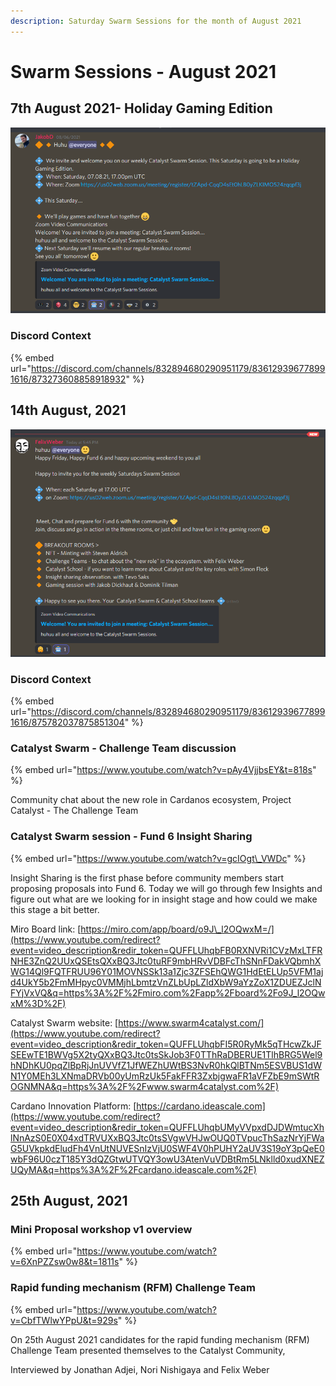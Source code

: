 ```yaml
---
description: Saturday Swarm Sessions for the month of August 2021
---
```


# Swarm Sessions - August 2021

## 7th August 2021- Holiday Gaming Edition

![This Saturday is going to be a Holiday Gaming Edition.](../.gitbook/assets/2021-08-11-1-.png)

### Discord Context

{% embed url="https://discord.com/channels/832894680290951179/836129396778991616/873273608858918932" %}

## 14th August, 2021

![](../.gitbook/assets/2021-08-13-15-.png)

### Discord Context

{% embed url="https://discord.com/channels/832894680290951179/836129396778991616/875782037875851304" %}

### Catalyst Swarm - Challenge Team discussion

{% embed url="https://www.youtube.com/watch?v=pAy4VjjbsEY&t=818s" %}

Community chat about the new role in Cardanos ecosystem, Project Catalyst - The Challenge Team

### Catalyst Swarm session - Fund 6 Insight Sharing

{% embed url="https://www.youtube.com/watch?v=gcIOgt\_VWDc" %}

Insight Sharing is the first phase before community members start proposing proposals into Fund 6. Today we will go through few Insights and figure out what are we looking for in insight stage and how could we make this stage a bit better. 

Miro Board link: [https://miro.com/app/board/o9J\_l2OQwxM=/](https://www.youtube.com/redirect?event=video_description&redir_token=QUFFLUhqbFB0RXNVRi1CVzMxLTFRNHE3ZnQ2UUxQSEtsQXxBQ3Jtc0tuRF9mbHRvVDBFcThSNnFDakVQbmhXWG14Ql9FQTFRUU96Y01MOVNSSk13a1Zjc3ZFSEhQWG1HdEtELUp5VFM1ajd4UkY5b2FmMHpyc0VMMjhLbmtzVnZLbUpLZldXbW9aYzZoX1ZDUEZJclNFYjVxVQ&q=https%3A%2F%2Fmiro.com%2Fapp%2Fboard%2Fo9J_l2OQwxM%3D%2F) 

Catalyst Swarm website: [https://www.swarm4catalyst.com/](https://www.youtube.com/redirect?event=video_description&redir_token=QUFFLUhqbFI5R0RyMk5qTHcwZkJFSEEwTE1BWVg5X2tyQXxBQ3Jtc0tsSkJob3F0TThRaDBERUE1TlhBRG5Wel9hNDhKU0pqZlBpRjJnUVVfZ1JfWEZhUWtBS3NvR0hkQlBTNm5ESVBUS1dWN1Y0MEh3LXNmaDRVb00yUmRzUk5FakFFR3ZxbjgwaFR1aVFZbE9mSWtROGNMNA&q=https%3A%2F%2Fwww.swarm4catalyst.com%2F) 

Cardano Innovation Platform: [https://cardano.ideascale.com](https://www.youtube.com/redirect?event=video_description&redir_token=QUFFLUhqbUMyVVpxdDJDWmtucXhlNnAzS0E0X04xdTRVUXxBQ3Jtc0tsSVgwVHJwOUQ0TVpucThSazNrYjFWaG5UVkpkdEludFh4VnUtNUVESnIzVjU0SWF4V0hPUHY2aUV3S19oY3pQeE0wbF96U0czT185Y3dQZGtwUTVQY3owU3AtenVuVDBtRm5LNklld0xudXNEZUQyMA&q=https%3A%2F%2Fcardano.ideascale.com%2F)

## 25th August, 2021

### Mini Proposal workshop v1 overview

{% embed url="https://www.youtube.com/watch?v=6XnPZZsw0w8&t=1811s" %}

### Rapid funding mechanism \(RFM\) Challenge Team

{% embed url="https://www.youtube.com/watch?v=CbfTWlwYPpU&t=929s" %}

On 25th August 2021 candidates for the rapid funding mechanism \(RFM\) Challenge Team presented themselves to the Catalyst Community,

Interviewed by Jonathan Adjei, Nori Nishigaya and Felix Weber







